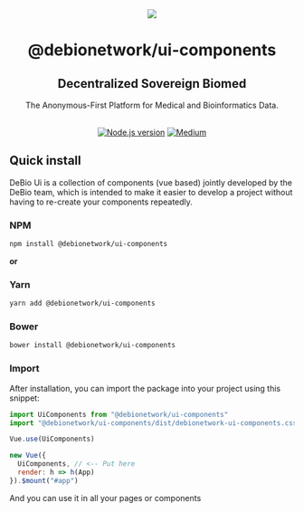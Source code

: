 <div align="center">
<img src="https://avatars.githubusercontent.com/u/76637246?s=200&v=4">
</div>

<div align="Center">
<h1>@debionetwork/ui-components</h1>
<h2>Decentralized Sovereign Biomed </h2>
The Anonymous-First Platform for Medical and Bioinformatics Data.

<br>
<br>

[![Node.js version](https://img.shields.io/badge/Node.js-%5E14.0.0-green?logo=Node.Js)](https://nodejs.org/)
[![Medium](https://img.shields.io/badge/Medium-DeBio%20Network-brightgreen?logo=medium)](https://blog.debio.network)

</div>

## Quick install

DeBio Ui is a collection of components (vue based) jointly developed by the DeBio team, which is intended to make it easier to develop a project without having to re-create your components repeatedly.

### NPM

```sh
npm install @debionetwork/ui-components
```

**or**

### Yarn

```sh
yarn add @debionetwork/ui-components
```

### Bower

```sh
bower install @debionetwork/ui-components
```

### Import

After installation, you can import the package into your project using this snippet:

```js
import UiComponents from "@debionetwork/ui-components"
import "@debionetwork/ui-components/dist/debionetwork-ui-components.css"

Vue.use(UiComponents)

new Vue({
  UiComponents, // <-- Put here
  render: h => h(App)
}).$mount("#app")
```
And you can use it in all your pages or components